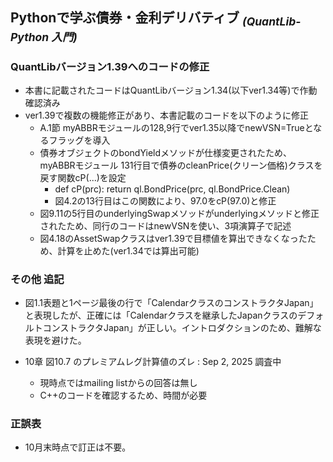 ## Pythonで学ぶ債券・金利デリバティブ <sub>*(QuantLib-Python 入門)*</sub>

### QuantLibバージョン1.39へのコードの修正

- 本書に記載されたコードはQuantLibバージョン1.34(以下ver1.34等)で作動確認済み
- ver1.39で複数の機能修正があり、本書記載のコードを以下のように修正
  - A.1節 myABBRモジュールの128,9行でver1.35以降でnewVSN=Trueとなるフラッグを導入
  - 債券オブジェクトのbondYieldメソッドが仕様変更されたため、myABBRモジュール 131行目で債券のcleanPrice(クリーン価格)クラスを戻す関数cP(...)を設定
    - def cP(prc): return ql.BondPrice(prc, ql.BondPrice.Clean)
    - 図4.2の13行目はこの関数により、97.0をcP(97.0)と修正
  - 図9.11の5行目のunderlyingSwapメソッドがunderlyingメソッドと修正されたため、同行のコードはnewVSNを使い、3項演算子で記述
  - 図4.18のAssetSwapクラスはver1.39で目標値を算出できなくなったため、計算を止めた(ver1.34では算出可能)

### その他 追記

- 図1.1表題と1ページ最後の行で「CalendarクラスのコンストラクタJapan」と表現したが、正確には「Calendarクラスを継承したJapanクラスのデフォルトコンストラクタJapan」が正しい。イントロダクションのため、難解な表現を避けた。

- 10章 図10.7 のプレミアムレグ計算値のズレ  : Sep 2, 2025 調査中
  - 現時点ではmailing listからの回答は無し
  - C++のコードを確認するため、時間が必要

### 正誤表  

- 10月末時点で訂正は不要。
<!--
| ページ | 誤 | 正 |
|--------|----|----|
|  |  |  |

---
-->
